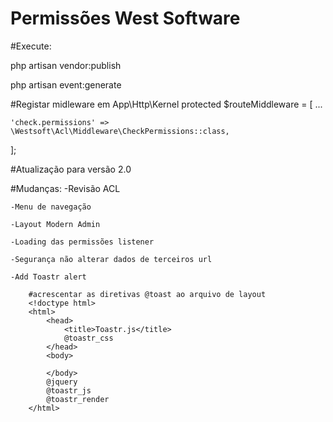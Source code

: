 <h1><b>Permissões West Software </b></h1>

#Execute: 

php artisan vendor:publish 

php artisan event:generate

#Registar midleware em App\Http\Kernel
  protected $routeMiddleware = [
      ...

    'check.permissions' => \Westsoft\Acl\Middleware\CheckPermissions::class,
  ];


#Atualização para versão 2.0

#Mudanças:
    -Revisão ACL

    -Menu de navegação

    -Layout Modern Admin

    -Loading das permissões listener

    -Segurança não alterar dados de terceiros url

    -Add Toastr alert

        #acrescentar as diretivas @toast ao arquivo de layout
        <!doctype html>
        <html>
            <head>
                <title>Toastr.js</title>
                @toastr_css
            </head>
            <body>
                
            </body>
            @jquery
            @toastr_js
            @toastr_render
        </html>